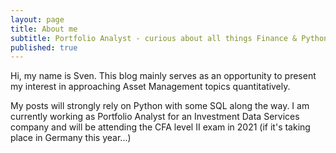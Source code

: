 ```yaml
---
layout: page
title: About me
subtitle: Portfolio Analyst - curious about all things Finance & Python
published: true
---
```


Hi, my name is Sven. This blog mainly serves as an opportunity to present my interest in approaching Asset Management topics quantitatively. 

My posts will strongly rely on Python with some SQL along the way. 
I am currently working as Portfolio Analyst for an Investment Data Services company and will be attending the CFA level II exam in 2021 (if it's taking place in Germany this year...)



